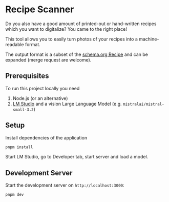 # Recipe Scanner

Do you also have a good amount of printed-out or hand-written recipes which you want to digitalize? You came to the right place!

This tool allows you to easily turn photos of your recipes into a machine-readable format.

The output format is a subset of the [schema.org Recipe](https://schema.org/Recipe) and can be expanded (merge request are welcome).

## Prerequisites

To run this project locally you need
1. Node.js (or an alternative)
2. [LM Studio](https://lmstudio.ai/) and a vision Large Language Model (e.g. `mistralai/mistral-small-3.2`)

## Setup

Install dependencies of the application

```bash
pnpm install
```

Start LM Studio, go to Developer tab, start server and load a model. 

## Development Server

Start the development server on `http://localhost:3000`:

```bash
pnpm dev
```
